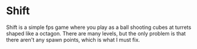 # Shift
Shift is a simple fps game where you play as a ball shooting cubes at turrets shaped like a octagon. There are many levels, but the only problem is that there aren't any spawn points, which is what I must fix.
